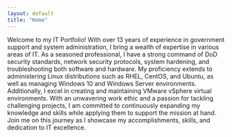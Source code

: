```yaml
---
layout: default
title: "Home"
---
```



Welcome to my IT Portfolio! With over 13 years of experience in government support and system administration, I bring a wealth of expertise in various areas of IT. As a seasoned professional, I have a strong command of DoD security standards, network security protocols, system hardening, and troubleshooting both software and hardware. My proficiency extends to administering Linux distributions such as RHEL, CentOS, and Ubuntu, as well as managing Windows 10 and Windows Server environments. Additionally, I excel in creating and maintaining VMware vSphere virtual environments. With an unwavering work ethic and a passion for tackling challenging projects, I am committed to continuously expanding my knowledge and skills while applying them to support the mission at hand. Join me on this journey as I showcase my accomplishments, skills, and dedication to IT excellence.


<!--
{% if site.show_excerpts %}
  {% include home.html %}
{% else %}
  {% include archive.html title="Welcome" %}
{% endif %}
-->
